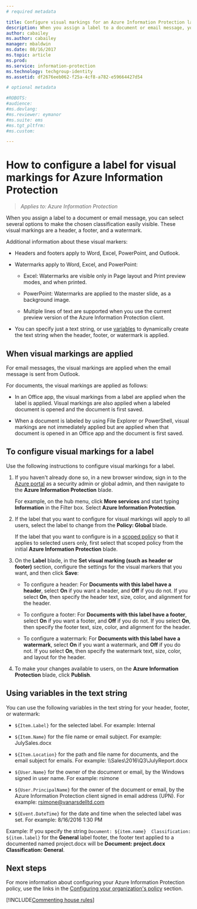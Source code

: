 ```yaml
---
# required metadata

title: Configure visual markings for an Azure Information Protection label
description: When you assign a label to a document or email message, you can select several options to make the chosen classification easily visible. These visual markings are a header, a footer, and a watermark.
author: cabailey
ms.author: cabailey
manager: mbaldwin
ms.date: 08/16/2017
ms.topic: article
ms.prod:
ms.service: information-protection
ms.technology: techgroup-identity
ms.assetid: df2676eeb062-f25a-4cf8-a782-e59664427d54

# optional metadata

#ROBOTS:
#audience:
#ms.devlang:
#ms.reviewer: eymanor
#ms.suite: ems
#ms.tgt_pltfrm:
#ms.custom:

---
```


# How to configure a label for visual markings for Azure Information Protection

>*Applies to: Azure Information Protection*

When you assign a label to a document or email message, you can select several options to make the chosen classification easily visible. These visual markings are a header, a footer, and a watermark.

Additional information about these visual markers:

- Headers and footers apply to Word, Excel, PowerPoint, and Outlook.

- Watermarks apply to Word, Excel, and PowerPoint:

    - Excel: Watermarks are visible only in Page layout and Print preview modes, and when printed.
    
	- PowerPoint: Watermarks are applied to the master slide, as a background image.
    
	- Multiple lines of text are supported when you use the current preview version of the Azure Information Protection client.

- You can specify just a text string, or use [variables](#using-variables-in-the-text-string) to dynamically create the text string when the header, footer, or watermark is applied.

## When visual markings are applied

For email messages, the visual markings are applied when the email message is sent from Outlook.

For documents, the visual markings are applied as follows:

- In an Office app, the visual markings from a label are applied when the label is applied. Visual markings are also applied when a labeled document is opened and the document is first saved.  

- When a document is labeled by using File Explorer or PowerShell, visual markings are not immediately applied but are applied when that document is opened in an Office app and the document is first saved.

## To configure visual markings for a label

Use the following instructions to configure visual markings for a label.

1. If you haven't already done so, in a new browser window, sign in to the [Azure portal](https://portal.azure.com) as a security admin or global admin, and then navigate to the **Azure Information Protection** blade.

    For example, on the hub menu, click **More services** and start typing **Information** in the Filter box. Select **Azure Information Protection**.

2. If the label that you want to configure for visual markings will apply to all users, select the label to change from the **Policy: Global** blade.

     If the label that you want to configure is in a [scoped policy](configure-policy-scope.md) so that it applies to selected users only, first select that scoped policy from the initial **Azure Information Protection** blade.

3. On the **Label** blade, in the **Set visual marking (such as header or footer)** section, configure the settings for the visual markers that you want, and then click **Save**:

    - To configure a header: For **Documents with this label have a header**, select **On** if you want a header, and **Off** if you do not. If you select **On**, then specify the header text, size, color, and alignment for the header.

    - To configure a footer: For **Documents with this label have a footer**, select **On** if you want a footer, and **Off** if you do not. If you select **On**, then specify the footer text, size, color, and alignment for the header.

    - To configure a watermark: For **Documents with this label have a watermark**, select **On** if you want a watermark, and **Off** if you do not. If you select **On**, then specify the watermark text, size, color, and layout for the header.

4. To make your changes available to users, on the **Azure Information Protection** blade, click **Publish**.

## Using variables in the text string

You can use the following variables in the text string for your header, footer, or watermark:

- `${Item.Label}` for the selected label. For example: Internal

- `${Item.Name}` for the file name or email subject. For example: JulySales.docx

- `${Item.Location}` for the path and file name for documents, and the email subject for emails. For example: \\\Sales\2016\Q3\JulyReport.docx

- `${User.Name}` for the owner of the document or email, by the Windows signed in user name. For example: rsimone

- `${User.PrincipalName}` for the owner of the document or email, by the Azure Information Protection client signed in email address (UPN). For example: rsimone@vanarsdelltd.com

- `${Event.DateTime}` for the date and time when the selected label was set. For example: 8/16/2016 1:30 PM

Example: If you specify the string `Document: ${item.name}  Classification: ${item.label}` for the **General** label footer, the footer text applied to a documented named project.docx will be **Document: project.docx  Classification: General**.

## Next steps

For more information about configuring your Azure Information Protection policy, use the links in the [Configuring your organization's policy](configure-policy.md#configuring-your-organizations-policy) section.  

[!INCLUDE[Commenting house rules](../includes/houserules.md)]
